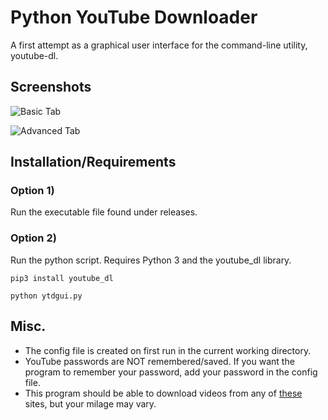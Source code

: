 # Python YouTube Downloader
A first attempt as a graphical user interface for the command-line utility, youtube-dl.

## Screenshots

![Basic Tab](https://i.imgur.com/KEILslW.png)

![Advanced Tab](https://i.imgur.com/GSXzAVn.png)

## Installation/Requirements

### Option 1)

Run the executable file found under releases.

### Option 2)

Run the python script. Requires Python 3 and the youtube_dl library.

`pip3 install youtube_dl`

`python ytdgui.py`

## Misc.

* The config file is created on first run in the current working directory.
* YouTube passwords are NOT remembered/saved. If you want the program to remember your password, add your password in the config file.
* This program should be able to download videos from any of [these](https://rg3.github.io/youtube-dl/supportedsites.html) sites, but your milage may vary.
